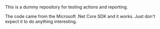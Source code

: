 This is a dummy repository for testing actions and reporting.

The code came from the Microsoft .Net Core SDK and it works.  Just don't expect it to do anything interesting.
